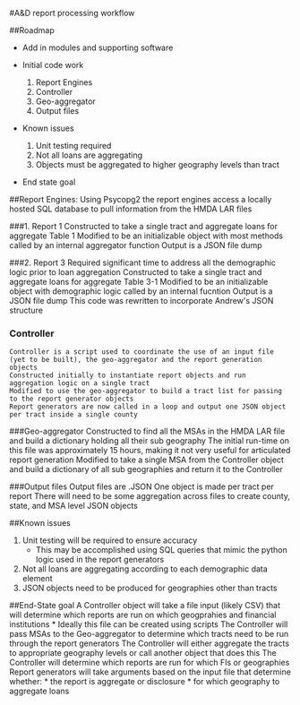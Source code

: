 #A&D report processing workflow

##Roadmap
* Add in modules and supporting software

* Initial code work
    1. Report Engines
    2. Controller
    3. Geo-aggregator
    4. Output files
    
* Known issues
    1. Unit testing required
    2. Not all loans are aggregating
    3. Objects must be aggregated to higher geography levels than tract

* End state goal

##Report Engines:
Using Psycopg2 the report engines access a locally hosted SQL database to pull information from the HMDA LAR files

###1. Report 1
    Constructed to take a single tract and aggregate loans for aggregate Table 1
    Modified to be an initializable object with most methods called by an internal aggregator function
    Output is a JSON file dump

###2. Report 3
    Required significant time to address all the demographic logic prior to loan aggregation
    Constructed to take a single tract and aggregate loans for aggregate Table 3-1
    Modified to be an initializable object with demographic logic called by an internal fucntion
    Output is a JSON file dump
    This code was rewritten to incorporate Andrew's JSON structure

### Controller
    Controller is a script used to coordinate the use of an input file (yet to be built), the geo-aggregator and the report generation objects
    Constructed initially to instantiate report objects and run aggregation logic on a single tract
    Modified to use the geo-aggregator to build a tract list for passing to the report generator objects
    Report generators are now called in a loop and output one JSON object per tract inside a single county

###Geo-aggregator
    Constructed to find all the MSAs in the HMDA LAR file and build a dictionary holding all their sub geography
    The initial run-time on this file was approximately 15 hours, making it not very useful for articulated report generation
    Modified to take a single MSA from the Controller object and build a dictionary of all sub geographies and return it to the Controller

###Output files
    Output files are .JSON 
    One object is made per tract per report
    There will need to be some aggregation across files to create county, state, and MSA level JSON objects

##Known issues
1. Unit testing will be required to ensure accuracy
    * This may be accomplished using SQL queries that mimic the python logic used in the report generators
2. Not all loans are aggregating according to each demographic data element
3. JSON objects need to be produced for geographies other than tracts

##End-State goal
    A Controller object will take a file input (likely CSV) that will determine which reports are run on which geogprahies and financial institutions
    * Ideally this file can be created using scripts
    The Controller will pass MSAs to the Geo-aggregator to determine which tracts need to be run through the report generators
    The Controller will either aggregate the tracts to appropriate geography levels or call another object that does this
    The Controller will determine which reports are run for which FIs or geographies
    Report generators will take arguments based on the input file that determine whether:
        * the report is aggregate or disclosure
        * for which geography to aggregate loans 